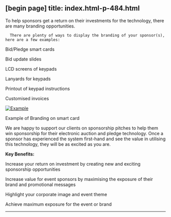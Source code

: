 [begin page]
 title: index.html-p-484.html
----------------------------------------------------------

To help sponsors get a return on their investments for the technology, there are many branding opportunities.

      There are plenty of ways to display the branding of your sponsor(s), here are a few examples:

Bid/Pledge smart cards

Bid update slides

LCD screens of keypads

Lanyards for keypads

Printout of keypad instructions

Customised invoices

[ ![Example](/wp-content/uploads/2011/09/122-194x300.jpg)](/wp-content/uploads/2011/09/122.jpg)

Example of Branding on smart card

We are happy to support our clients on sponsorship pitches to help them win sponsorship for their electronic auction and pledge technology. Once a sponsor has experienced the system first-hand and see the value in utilising this technology, they will be as excited as you are.

**Key Benefits:**

Increase your return on investment by creating new and exciting sponsorship opportunities

Increase value for event sponsors by maximising the exposure of their brand and promotional messages

Highlight your corporate image and event theme

Achieve maximum exposure for the event or brand




----------------------------------------------------------
